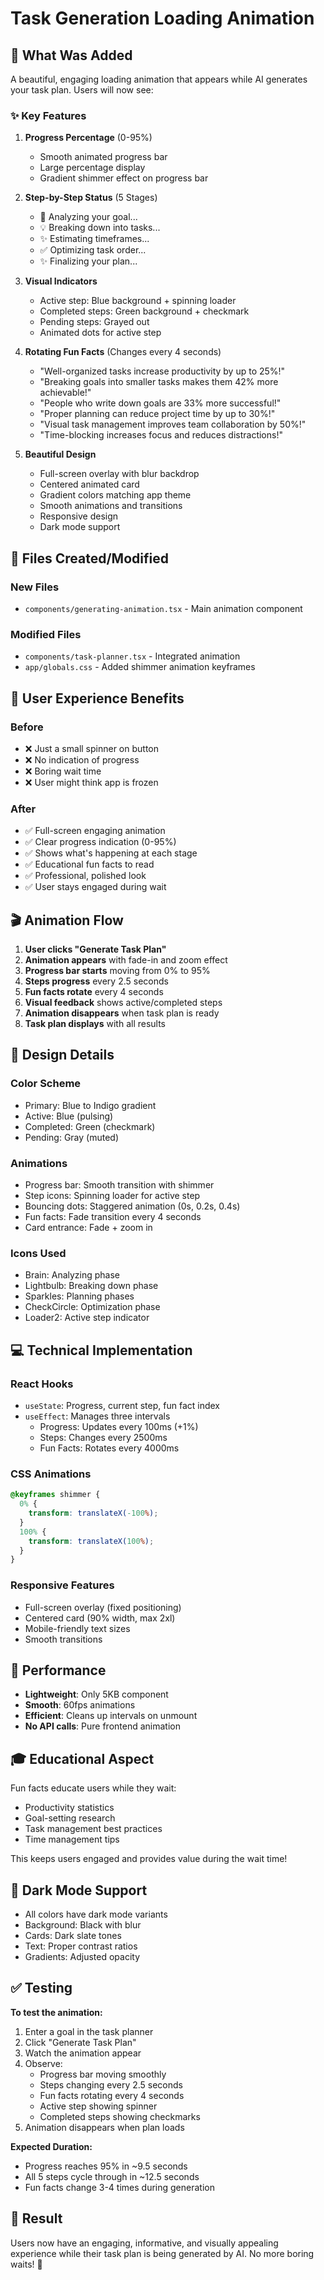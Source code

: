 # Task Generation Loading Animation

## 🎨 What Was Added

A beautiful, engaging loading animation that appears while AI generates your task plan. Users will now see:

### ✨ Key Features

1. **Progress Percentage** (0-95%)

   - Smooth animated progress bar
   - Large percentage display
   - Gradient shimmer effect on progress bar

2. **Step-by-Step Status** (5 Stages)

   - 🧠 Analyzing your goal...
   - 💡 Breaking down into tasks...
   - ✨ Estimating timeframes...
   - ✅ Optimizing task order...
   - ✨ Finalizing your plan...

3. **Visual Indicators**

   - Active step: Blue background + spinning loader
   - Completed steps: Green background + checkmark
   - Pending steps: Grayed out
   - Animated dots for active step

4. **Rotating Fun Facts** (Changes every 4 seconds)

   - "Well-organized tasks increase productivity by up to 25%!"
   - "Breaking goals into smaller tasks makes them 42% more achievable!"
   - "People who write down goals are 33% more successful!"
   - "Proper planning can reduce project time by up to 30%!"
   - "Visual task management improves team collaboration by 50%!"
   - "Time-blocking increases focus and reduces distractions!"

5. **Beautiful Design**
   - Full-screen overlay with blur backdrop
   - Centered animated card
   - Gradient colors matching app theme
   - Smooth animations and transitions
   - Responsive design
   - Dark mode support

## 📁 Files Created/Modified

### New Files

- `components/generating-animation.tsx` - Main animation component

### Modified Files

- `components/task-planner.tsx` - Integrated animation
- `app/globals.css` - Added shimmer animation keyframes

## 🎯 User Experience Benefits

### Before

- ❌ Just a small spinner on button
- ❌ No indication of progress
- ❌ Boring wait time
- ❌ User might think app is frozen

### After

- ✅ Full-screen engaging animation
- ✅ Clear progress indication (0-95%)
- ✅ Shows what's happening at each stage
- ✅ Educational fun facts to read
- ✅ Professional, polished look
- ✅ User stays engaged during wait

## 🎬 Animation Flow

1. **User clicks "Generate Task Plan"**
2. **Animation appears** with fade-in and zoom effect
3. **Progress bar starts** moving from 0% to 95%
4. **Steps progress** every 2.5 seconds
5. **Fun facts rotate** every 4 seconds
6. **Visual feedback** shows active/completed steps
7. **Animation disappears** when task plan is ready
8. **Task plan displays** with all results

## 🎨 Design Details

### Color Scheme

- Primary: Blue to Indigo gradient
- Active: Blue (pulsing)
- Completed: Green (checkmark)
- Pending: Gray (muted)

### Animations

- Progress bar: Smooth transition with shimmer
- Step icons: Spinning loader for active step
- Bouncing dots: Staggered animation (0s, 0.2s, 0.4s)
- Fun facts: Fade transition every 4 seconds
- Card entrance: Fade + zoom in

### Icons Used

- Brain: Analyzing phase
- Lightbulb: Breaking down phase
- Sparkles: Planning phases
- CheckCircle: Optimization phase
- Loader2: Active step indicator

## 💻 Technical Implementation

### React Hooks

- `useState`: Progress, current step, fun fact index
- `useEffect`: Manages three intervals
  - Progress: Updates every 100ms (+1%)
  - Steps: Changes every 2500ms
  - Fun Facts: Rotates every 4000ms

### CSS Animations

```css
@keyframes shimmer {
  0% {
    transform: translateX(-100%);
  }
  100% {
    transform: translateX(100%);
  }
}
```

### Responsive Features

- Full-screen overlay (fixed positioning)
- Centered card (90% width, max 2xl)
- Mobile-friendly text sizes
- Smooth transitions

## 🚀 Performance

- **Lightweight**: Only 5KB component
- **Smooth**: 60fps animations
- **Efficient**: Cleans up intervals on unmount
- **No API calls**: Pure frontend animation

## 🎓 Educational Aspect

Fun facts educate users while they wait:

- Productivity statistics
- Goal-setting research
- Task management best practices
- Time management tips

This keeps users engaged and provides value during the wait time!

## 🌙 Dark Mode Support

- All colors have dark mode variants
- Background: Black with blur
- Cards: Dark slate tones
- Text: Proper contrast ratios
- Gradients: Adjusted opacity

## ✅ Testing

**To test the animation:**

1. Enter a goal in the task planner
2. Click "Generate Task Plan"
3. Watch the animation appear
4. Observe:
   - Progress bar moving smoothly
   - Steps changing every 2.5 seconds
   - Fun facts rotating every 4 seconds
   - Active step showing spinner
   - Completed steps showing checkmarks
5. Animation disappears when plan loads

**Expected Duration:**

- Progress reaches 95% in ~9.5 seconds
- All 5 steps cycle through in ~12.5 seconds
- Fun facts change 3-4 times during generation

## 🎉 Result

Users now have an engaging, informative, and visually appealing experience while their task plan is being generated by AI. No more boring waits! 🚀
